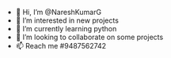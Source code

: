 - 👋 Hi, I’m @NareshKumarG
- 👀 I’m interested in new projects
- 🌱 I’m currently learning python
- 💞️ I’m looking to collaborate on some projects
- 📫 Reach me #9487562742

<!---
NareshKumarG25/NareshKumarG25 is a ✨ special ✨ repository because its `README.md` (this file) appears on your GitHub profile.
You can click the Preview link to take a look at your changes.
--->
